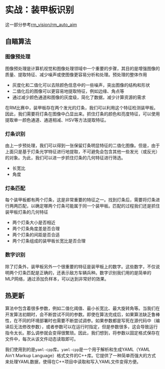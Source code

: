 # 实战：装甲板识别

这一部分参考[rm_vision/rm_auto_aim](https://gitlab.com/rm_vision/rm_auto_aim)

## 自瞄算法

### 图像预处理

图像预处理是计算机视觉和图像处理领域中一个重要的步骤，其目的是增强图像的质量、提取特征、减少噪声或使图像更容易分析和处理。预处理的整体作用
- 灰度化和二值化可以去除颜色信息中的一些噪声，突出图像的结构和形状
- 二值化后的图像可以更容易地提取特征，例如边缘、角点等
- 通过减少颜色通道和图像的灰度级，简化了数据，减少计算资源的需求

在RM比赛中，装甲板存在两个发光的灯条，我们可以利用这个特征检测装甲板。因此，我们需要将灯条在图像中凸显出来。抓住灯条的颜色和亮度特征，可以使用提取单一颜色通道、通道相减、HSV等方法提取特征。

### 灯条识别

由上一步预处理，我们可以得到一张保留灯条明显特征的二值化图像。但是，由于上面只是基于灯条光学特征进行地提取，不可避免会包含其他一些发光（或反光）的对象。为此，我们可以进一步抓住灯条的几何特征进行筛选。
- 长宽比
- 角度

### 灯条匹配

每个装甲板都有两个灯条，这是非常重要的特征之一。找到灯条后，需要将灯条进行两两匹配，以确定哪两个灯条可能属于同一个装甲板。匹配的过程我们还是抓住装甲板灯条的几何特征
- 两个灯条大小是否相近
- 两个灯条角度差是否合理
- 两个灯条的间距是否合适
- 两个灯条组成的装甲板长宽比是否合理

### 数字识别

除了灯条外，装甲板另外一个很重要的特征是装甲板上的数字。这些数字，不仅说明两个灯条匹配是正确的，还表示敌方车辆兵种。数字识别我们用的是简单的MLP网络，通过添加负样本，可以达到非常好的效果。

## 热更新

算法中包含着很多参数，例如二值化阈值、最小长宽比、最大旋转角等。当我们在开发算法初期时，会不断尝试不同的参数。即使在算法完成后，如果算法缺乏鲁棒性，在不同的环境部署时也需要不断尝试调参。如果参数都是写死在源代码中（编译后无法修改参数），或者参数可以在运行时指定，但是参数很多，这会导致运行指令太长。那么调参就会变得很繁琐。因此，我们想到，将参数以固定格式保存在文件中，每次从该文件动态读取即可。

我们使用到的是`yaml-cpp`库。`yaml-cpp`是一个用于解析和生成YAML（YAML Ain't Markup Language）格式文件的C++库。它提供了一种简单而强大的方式来处理YAML数据，使得在C++项目中读取和写入YAML文件变得方便。